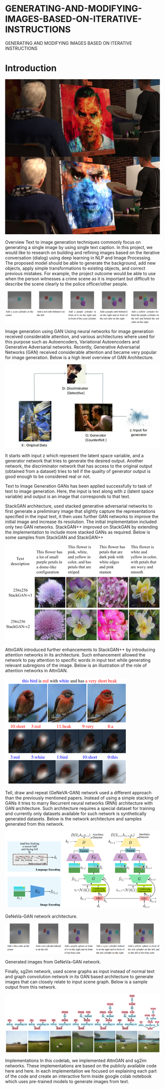 # GENERATING-AND-MODIFYING-IMAGES-BASED-ON-ITERATIVE-INSTRUCTIONS
GENERATING AND MODIFYING IMAGES BASED ON ITERATIVE INSTRUCTIONS

# Introduction

![alt text](Images/first.png)

Overview
Text to image generation techniques commonly focus on generating a single image by using single text caption. In this project, we would like to research on building and refining images based on the iterative conversation (dialog) using deep learning in NLP and Image Processing. The proposed model should be able to generate the background, add new objects, apply simple transformations to existing objects, and correct previous mistakes. For example, the project outcome would be able to use when the person witnesses a crime scene as it is important but difficult to describe the scene clearly to the police officer/other people.

![alt text](Images/second.png)


Image generation using GAN
Using neural networks for image generation received considerable attention, and various architectures where used for this purpose such as Autoencoders, Variational Autoencoders and Generative Adversarial networks. Recently, Generative Adversarial Networks (GAN) received considerable attention and became very popular for image generation. Below is a high level overview of GAN Architecture.

![alt text](Images/third.png)

It starts with input z which represent the latent space variable, and a generator network that tries to generate the desired output. Another network, the discriminator network that has access to the original output (obtained from a dataset) tries to tell if the quality of generator output is good enough to be considered real or not.

Text to Image Generation
GANs has been applied successfully to task of text to image generation. Here, the input is text along with z (latent space variable) and output is an image that corresponds to that text.

StackGAN architecture, used stacked generative adversarial networks to first generate a preliminary image that slightly capture the representations specified in the input text, it then uses further GAN networks to improve the initial image and increase its resolution. The initial implementation included only two GAN networks. StackGAN++ improved on StackGAN by extending the implementation to include more stacked GANs as required. Below is some samples from StackGAN and StackGAN++

![alt text](Images/fourth.png)


AttnGAN introduced further enhancements to StackGAN++ by introducing attention networks in its architecture. Such enhancement allowed the network to pay attention to specific words in input text while generating relevant subregions of the image. Below is an illustration of the role of attention networks in AttnGAN.

![alt text](Images/fifth.png)


Tell, draw and repeat (GeNeVA-GAN) network used a different approach than the previously mentioned papers. Instead of using a simple stacking of GANs it tries to marry Recurrent neural networks (RNN) architecture with GAN architecture. Such architecture requires a special dataset for training and currently only datasets available for such network is synthetically generated datasets. Below is the network architecture and samples generated from this network.

![alt text](Images/sixth.png)

GeNeVa-GAN network architecture.

![alt text](Images/seventh.png)

Generated images from GeNeVa-GAN network.

Finally, sg2im network, used scene graphs as input instead of normal text and graph convolution network in its GAN based architecture to generate images that can closely relate to input scene graph. Below is a sample output from this network.

![alt text](Images/eighth.png)

Implementations
In this codelab, we implemented AttnGAN and sg2im networks. These implementations are based on the publicly available code here and here. In each implementation we focused on explaining each part of the code and create an interactive form inside google colab notebook which uses pre-trained models to generate images from text.

